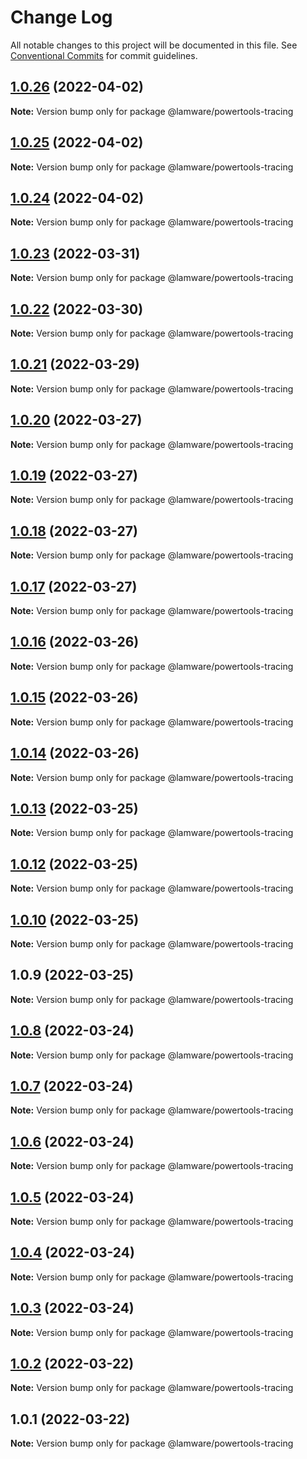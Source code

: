 # Change Log

All notable changes to this project will be documented in this file.
See [Conventional Commits](https://conventionalcommits.org) for commit guidelines.

## [1.0.26](https://github.com/evilkiwi/lamware/compare/@lamware/powertools-tracing@1.0.25...@lamware/powertools-tracing@1.0.26) (2022-04-02)

**Note:** Version bump only for package @lamware/powertools-tracing





## [1.0.25](https://github.com/evilkiwi/lamware/compare/@lamware/powertools-tracing@1.0.24...@lamware/powertools-tracing@1.0.25) (2022-04-02)

**Note:** Version bump only for package @lamware/powertools-tracing





## [1.0.24](https://github.com/evilkiwi/lamware/compare/@lamware/powertools-tracing@1.0.23...@lamware/powertools-tracing@1.0.24) (2022-04-02)

**Note:** Version bump only for package @lamware/powertools-tracing





## [1.0.23](https://github.com/evilkiwi/lamware/compare/@lamware/powertools-tracing@1.0.22...@lamware/powertools-tracing@1.0.23) (2022-03-31)

**Note:** Version bump only for package @lamware/powertools-tracing





## [1.0.22](https://github.com/evilkiwi/lamware/compare/@lamware/powertools-tracing@1.0.21...@lamware/powertools-tracing@1.0.22) (2022-03-30)

**Note:** Version bump only for package @lamware/powertools-tracing





## [1.0.21](https://github.com/evilkiwi/lamware/compare/@lamware/powertools-tracing@1.0.20...@lamware/powertools-tracing@1.0.21) (2022-03-29)

**Note:** Version bump only for package @lamware/powertools-tracing





## [1.0.20](https://github.com/evilkiwi/lamware/compare/@lamware/powertools-tracing@1.0.19...@lamware/powertools-tracing@1.0.20) (2022-03-27)

**Note:** Version bump only for package @lamware/powertools-tracing





## [1.0.19](https://github.com/evilkiwi/lamware/compare/@lamware/powertools-tracing@1.0.18...@lamware/powertools-tracing@1.0.19) (2022-03-27)

**Note:** Version bump only for package @lamware/powertools-tracing





## [1.0.18](https://github.com/evilkiwi/lamware/compare/@lamware/powertools-tracing@1.0.17...@lamware/powertools-tracing@1.0.18) (2022-03-27)

**Note:** Version bump only for package @lamware/powertools-tracing





## [1.0.17](https://github.com/evilkiwi/lamware/compare/@lamware/powertools-tracing@1.0.16...@lamware/powertools-tracing@1.0.17) (2022-03-27)

**Note:** Version bump only for package @lamware/powertools-tracing





## [1.0.16](https://github.com/evilkiwi/lamware/compare/@lamware/powertools-tracing@1.0.15...@lamware/powertools-tracing@1.0.16) (2022-03-26)

**Note:** Version bump only for package @lamware/powertools-tracing





## [1.0.15](https://github.com/evilkiwi/lamware/compare/@lamware/powertools-tracing@1.0.14...@lamware/powertools-tracing@1.0.15) (2022-03-26)

**Note:** Version bump only for package @lamware/powertools-tracing





## [1.0.14](https://github.com/evilkiwi/lamware/compare/@lamware/powertools-tracing@1.0.13...@lamware/powertools-tracing@1.0.14) (2022-03-26)

**Note:** Version bump only for package @lamware/powertools-tracing





## [1.0.13](https://github.com/evilkiwi/lamware/compare/@lamware/powertools-tracing@1.0.12...@lamware/powertools-tracing@1.0.13) (2022-03-25)

**Note:** Version bump only for package @lamware/powertools-tracing





## [1.0.12](https://github.com/evilkiwi/lamware/compare/@lamware/powertools-tracing@1.0.10...@lamware/powertools-tracing@1.0.12) (2022-03-25)

**Note:** Version bump only for package @lamware/powertools-tracing





## [1.0.10](https://github.com/evilkiwi/lamware/compare/@lamware/powertools-tracing@1.0.9...@lamware/powertools-tracing@1.0.10) (2022-03-25)

**Note:** Version bump only for package @lamware/powertools-tracing





## 1.0.9 (2022-03-25)

**Note:** Version bump only for package @lamware/powertools-tracing





## [1.0.8](https://github.com/evilkiwi/lamware/compare/@lamware/powertools-tracing@1.0.7...@lamware/powertools-tracing@1.0.8) (2022-03-24)

**Note:** Version bump only for package @lamware/powertools-tracing





## [1.0.7](https://github.com/evilkiwi/lamware/compare/@lamware/powertools-tracing@1.0.6...@lamware/powertools-tracing@1.0.7) (2022-03-24)

**Note:** Version bump only for package @lamware/powertools-tracing





## [1.0.6](https://github.com/evilkiwi/lamware/compare/@lamware/powertools-tracing@1.0.5...@lamware/powertools-tracing@1.0.6) (2022-03-24)

**Note:** Version bump only for package @lamware/powertools-tracing





## [1.0.5](https://github.com/evilkiwi/lamware/compare/@lamware/powertools-tracing@1.0.4...@lamware/powertools-tracing@1.0.5) (2022-03-24)

**Note:** Version bump only for package @lamware/powertools-tracing





## [1.0.4](https://github.com/evilkiwi/lamware/compare/@lamware/powertools-tracing@1.0.3...@lamware/powertools-tracing@1.0.4) (2022-03-24)

**Note:** Version bump only for package @lamware/powertools-tracing





## [1.0.3](https://github.com/evilkiwi/lamware/compare/@lamware/powertools-tracing@1.0.2...@lamware/powertools-tracing@1.0.3) (2022-03-24)

**Note:** Version bump only for package @lamware/powertools-tracing





## [1.0.2](https://github.com/evilkiwi/lamware/compare/@lamware/powertools-tracing@1.0.1...@lamware/powertools-tracing@1.0.2) (2022-03-22)

**Note:** Version bump only for package @lamware/powertools-tracing





## 1.0.1 (2022-03-22)

**Note:** Version bump only for package @lamware/powertools-tracing
